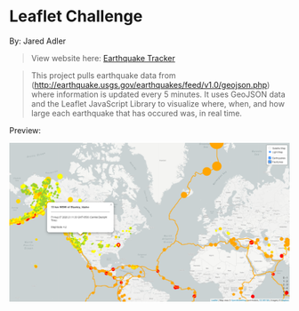 # Leaflet Challenge

By: Jared Adler

> View website here: [Earthquake Tracker](https://jared-a.github.io/Leaflet_Challenge/)

> This project pulls earthquake data from (http://earthquake.usgs.gov/earthquakes/feed/v1.0/geojson.php) where information is updated every 5 minutes.
> It uses GeoJSON data and the Leaflet JavaScript Library to visualize where, when, and how large each earthquake that has occured was, in real time. 

Preview: 

![Earthquake Tracker](Earthquake_Tracker.png)
